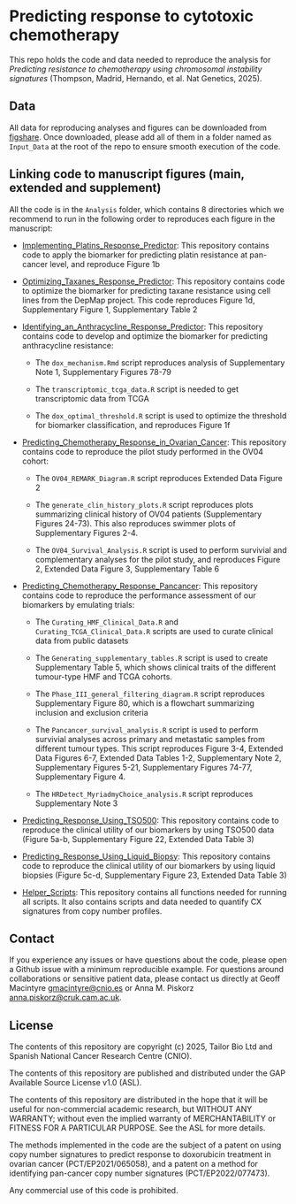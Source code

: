 # Predicting response to cytotoxic chemotherapy

This repo holds the code and data needed to reproduce the analysis for *Predicting resistance to chemotherapy using chromosomal instability signatures* (Thompson, Madrid, Hernando, et al. Nat Genetics, 2025).

## Data

All data for reproducing analyses and figures can be downloaded from [figshare](https://doi.org/10.6084/m9.figshare.27210297). Once downloaded, please add all of them in a folder named as `Input_Data` at the root of the repo to ensure smooth execution of the code.

## Linking code to manuscript figures (main, extended and supplement)

All the code is in the `Analysis` folder, which contains 8 directories which we recommend to run in the following order to reproduces each figure in the manuscript:

-   [Implementing_Platins_Response_Predictor](https://github.com/macintyrelab/ChemoResistantPredictionCIN/tree/main/Analysis/Implementing_Platins_Response_Predictor): This repository contains code to apply the biomarker for predicting platin resistance at pan-cancer level, and reproduce Figure 1b

-   [Optimizing_Taxanes_Response_Predictor](https://github.com/macintyrelab/ChemoResistantPredictionCIN/tree/main/Analysis/Optimizing_Taxanes_Response_Predictor): This repository contains code to optimize the biomarker for predicting taxane resistance using cell lines from the DepMap project. This code reproduces Figure 1d, Supplementary Figure 1, Supplementary Table 2

-   [Identifying_an_Anthracycline_Response_Predictor](https://github.com/macintyrelab/ChemoResistantPredictionCIN/tree/main/Analysis/Identifying_an_Anthracycline_Response_Predictor): This repository contains code to develop and optimize the biomarker for predicting anthracycline resistance:

    -   The `dox_mechanism.Rmd` script reproduces analysis of Supplementary Note 1, Supplementary Figures 78-79

    -   The `transcriptomic_tcga_data.R` script is needed to get transcriptomic data from TCGA

    -   The `dox_optimal_threshold.R` script is used to optimize the threshold for biomarker classification, and reproduces Figure 1f

-   [Predicting_Chemotherapy_Response_in_Ovarian_Cancer](https://github.com/macintyrelab/ChemoResistantPredictionCIN/tree/main/Analysis/Predicting_Chemotherapy_Response_in_Ovarian_Cancer): This repository contains code to reproduce the pilot study performed in the OV04 cohort:

    -   The `OV04_REMARK_Diagram.R` script reproduces Extended Data Figure 2

    -   The `generate_clin_history_plots.R` script reproduces plots summarizing clinical history of OV04 patients (Supplementary Figures 24-73). This also reproduces swimmer plots of Supplementary Figures 2-4.

    -   The `OV04_Survival_Analysis.R` script is used to perform survivial and complementary analyses for the pilot study, and reproduces Figure 2, Extended Data Figure 3, Supplementary Table 6

-   [Predicting_Chemotherapy_Response_Pancancer](https://github.com/macintyrelab/ChemoResistantPredictionCIN/tree/main/Analysis/Predicting_Chemotherapy_Response_Pancancer): This repository contains code to reproduce the performance assessment of our biomarkers by emulating trials:

    -   The `Curating_HMF_Clinical_Data.R` and `Curating_TCGA_Clinical_Data.R` scripts are used to curate clinical data from public datasets

    -   The `Generating_supplementary_tables.R` script is used to create Supplementary Table 5, which shows clinical traits of the different tumour-type HMF and TCGA cohorts.

    -   The `Phase_III_general_filtering_diagram.R` script reproduces Supplementary Figure 80, which is a flowchart summarizing inclusion and exclusion criteria

    -   The `Pancancer_survival_analysis.R` script is used to perform survivial analyses across primary and metastatic samples from different tumour types. This script reproduces Figure 3-4, Extended Data Figures 6-7, Extended Data Tables 1-2, Supplementary Note 2, Supplementary Figures 5-21, Supplementary Figures 74-77, Supplementary Figure 4.

    -   The `HRDetect_MyriadmyChoice_analysis.R` script reproduces Supplementary Note 3

-   [Predicting_Response_Using_TSO500](https://github.com/macintyrelab/ChemoResistantPredictionCIN/tree/main/Analysis/Predicting_Response_Using_TSO500): This repository contains code to reproduce the clinical utility of our biomarkers by using TSO500 data (Figure 5a-b, Supplementary Figure 22, Extended Data Table 3)

-   [Predicting_Response_Using_Liquid_Biopsy](https://github.com/macintyrelab/ChemoResistantPredictionCIN/tree/main/Analysis/Predicting_Response_Using_Liquid_Biopsy): This repository contains code to reproduce the clinical utility of our biomarkers by using liquid biopsies (Figure 5c-d, Supplementary Figure 23, Extended Data Table 3)

-   [Helper_Scripts](https://github.com/macintyrelab/ChemoResistantPredictionCIN/tree/main/Analysis/Helper_Scripts): This repository contains all functions needed for running all scripts. It also contains scripts and data needed to quantify CX signatures from copy number profiles. 

## Contact
If you experience any issues or have questions about the code, please open a Github issue with a minimum reproducible example. For questions around collaborations or sensitive patient data, please contact us directly at Geoff Macintyre gmacintyre@cnio.es or Anna M. Piskorz anna.piskorz@cruk.cam.ac.uk.

## License
The contents of this repository are copyright (c) 2025, Tailor Bio Ltd and Spanish National Cancer Research Centre (CNIO).

The contents of this repository are published and distributed under the GAP Available Source License v1.0 (ASL).

The contents of this repository are distributed in the hope that it will be useful for non-commercial academic research, but WITHOUT ANY WARRANTY; without even the implied warranty of MERCHANTABILITY or FITNESS FOR A PARTICULAR PURPOSE. See the ASL for more details.

The methods implemented in the code are the subject of a patent on using copy number signatures to predict response to doxorubicin treatment in ovarian cancer (PCT/EP2021/065058), and a patent on a method for identifying pan-cancer copy number signatures (PCT/EP2022/077473).

Any commercial use of this code is prohibited.
